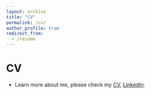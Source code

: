 ```yaml
---
layout: archive
title: "CV"
permalink: /cv/
author_profile: true
redirect_from:
  - /resume
---
```


# CV
- Learn more about me, please check my [CV](https://drive.google.com/file/d/1964h4GcGaeBe73d489P_KA_OAYpui-gx/view?usp=sharing), [LinkedIn](https://www.linkedin.com/in/jun-liu-87471a111/). 
